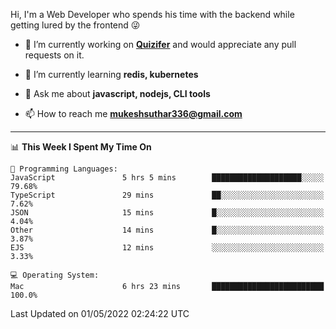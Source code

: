 Hi, I'm a Web Developer who spends his time with the backend while getting lured by the frontend 😜

- 🔭 I’m currently working on **[Quizifer](https://github.com/SutharMukesh/Quizifer/)** and would appreciate any pull requests on it.

- 🌱 I’m currently learning **redis, kubernetes**

- 💬 Ask me about **javascript, nodejs, CLI tools**

- 📫 How to reach me **mukeshsuthar336@gmail.com**

---
<!--START_SECTION:waka-->
📊 **This Week I Spent My Time On** 

```text
💬 Programming Languages: 
JavaScript               5 hrs 5 mins        ████████████████████░░░░░   79.68% 
TypeScript               29 mins             ██░░░░░░░░░░░░░░░░░░░░░░░   7.62% 
JSON                     15 mins             █░░░░░░░░░░░░░░░░░░░░░░░░   4.04% 
Other                    14 mins             █░░░░░░░░░░░░░░░░░░░░░░░░   3.87% 
EJS                      12 mins             ░░░░░░░░░░░░░░░░░░░░░░░░░   3.33%

💻 Operating System: 
Mac                      6 hrs 23 mins       █████████████████████████   100.0%

```


 Last Updated on 01/05/2022 02:24:22 UTC
<!--END_SECTION:waka-->
